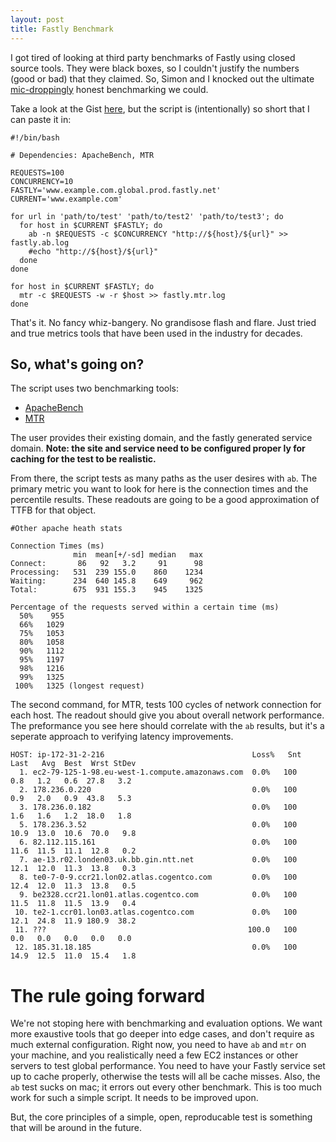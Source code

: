 ```yaml
---
layout: post
title: Fastly Benchmark
---
```


I got tired of looking at third party benchmarks of Fastly using closed source tools. They were black boxes, so I couldn't justify the
numbers (good or bad) that they claimed. So, Simon and I knocked out the ultimate [mic-droppingly](http://0.media.collegehumor.cvcdn.com/56/95/7890f6112c0b7925960efaa915a58a56-dropmic3.gif) honest benchmarking we could.

Take a look at the Gist [here](https://gist.github.com/aspires/8189975), but the script is (intentionally) so short that I can paste it in:

```
#!/bin/bash

# Dependencies: ApacheBench, MTR

REQUESTS=100
CONCURRENCY=10
FASTLY='www.example.com.global.prod.fastly.net'
CURRENT='www.example.com'

for url in 'path/to/test' 'path/to/test2' 'path/to/test3'; do
  for host in $CURRENT $FASTLY; do
    ab -n $REQUESTS -c $CONCURRENCY "http://${host}/${url}" >> fastly.ab.log
    #echo "http://${host}/${url}"
  done
done

for host in $CURRENT $FASTLY; do
  mtr -c $REQUESTS -w -r $host >> fastly.mtr.log
done
```

That's it. No fancy whiz-bangery. No grandisose flash and flare. Just tried and true metrics tools that have been used in the industry for decades.

## So, what's going on?

The script uses two benchmarking tools:

- [ApacheBench](http://en.wikipedia.org/wiki/ApacheBench)
- [MTR](http://en.wikipedia.org/wiki/MTR_(software))

The user provides their existing domain, and the fastly generated service domain. __Note: the site and service need to be configured proper
ly for caching for the test to be realistic.__

From there, the script tests as many paths as the user desires with `ab`. The primary metric you want to look for here is the connection
times and the percentile results. These readouts are going to be a good approximation of TTFB for that object.

```
#Other apache heath stats

Connection Times (ms)
              min  mean[+/-sd] median   max
Connect:       86   92   3.2     91      98
Processing:   531  239 155.0    860    1234
Waiting:      234  640 145.8    649     962
Total:        675  931 155.3    945    1325

Percentage of the requests served within a certain time (ms)
  50%    955
  66%   1029
  75%   1053
  80%   1058
  90%   1112
  95%   1197
  98%   1216
  99%   1325
 100%   1325 (longest request)

```

The second command, for MTR, tests 100 cycles of network connection for each host. The readout should give you about overall network
performance. The preformance you see here should correlate with the `ab` results, but it's a seperate approach to verifying latency
improvements.

```
HOST: ip-172-31-2-216                                 Loss%   Snt   Last   Avg  Best  Wrst StDev
  1. ec2-79-125-1-98.eu-west-1.compute.amazonaws.com  0.0%   100    0.8   1.2   0.6  27.8   3.2
  2. 178.236.0.220                                    0.0%   100    0.9   2.0   0.9  43.8   5.3
  3. 178.236.0.182                                    0.0%   100    1.6   1.6   1.2  18.0   1.8
  5. 178.236.3.52                                     0.0%   100   10.9  13.0  10.6  70.0   9.8
  6. 82.112.115.161                                   0.0%   100   11.6  11.5  11.1  12.8   0.2
  7. ae-13.r02.londen03.uk.bb.gin.ntt.net             0.0%   100   12.1  12.0  11.3  13.8   0.3
  8. te0-7-0-9.ccr21.lon02.atlas.cogentco.com         0.0%   100   12.4  12.0  11.3  13.8   0.5
  9. be2328.ccr21.lon01.atlas.cogentco.com            0.0%   100   11.5  11.8  11.5  13.9   0.4
 10. te2-1.ccr01.lon03.atlas.cogentco.com             0.0%   100   12.1  24.8  11.9 180.9  38.2
 11. ???                                             100.0   100    0.0   0.0   0.0   0.0   0.0
 12. 185.31.18.185                                    0.0%   100   14.9  12.5  11.0  15.4   1.8
```

# The rule going forward

We're not stoping here with benchmarking and evaluation options. We want more exaustive tools that go deeper into edge cases, and don't
require as much external configuration. Right now, you need to have `ab` and `mtr` on your machine, and you realistically need a 
few EC2 instances or other servers to test global performance. You need to have your Fastly service set up to cache properly,
otherwise the tests will all be cache misses. Also, the `ab` test sucks on mac; it errors out every other benchmark. This is 
too much work for such a simple script. It needs to be improved upon.

But, the core principles of a simple, open, reproducable test is something that will be around in the future. 
